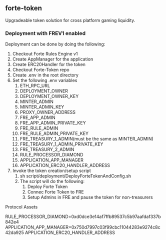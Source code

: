 ## forte-token

Upgradeable token solution for cross platform gaming liquidity. 

### Deployment with FREV1 enabled 

Deployment can be done by doing the following:
1. Checkout Forte Rules Engine v1
2. Create AppManager for the application
3. Create ERC20Handler for the token
4. Checkout Forte-Token repo
5. Create .env in the root directory
6. Set the following .env variables
   1. ETH_RPC_URL
   2. DEPLOYMENT_OWNER
   3. DEPLOYMENT_OWNER_KEY
   4. MINTER_ADMIN
   5. MINTER_ADMIN_KEY
   6. PROXY_OWNER_ADDRESS   
   7. FRE_APP_ADMIN
   8. FRE_APP_ADMIN_PRIVATE_KEY
   9. FRE_RULE_ADMIN
   10. FRE_RULE_ADMIN_PRIVATE_KEY
   11. FRE_TREASURY_1_ADMIN(must be the same as MINTER_ADMIN)
   12. FRE_TREASURY_1_ADMIN_PRIVATE_KEY
   13. FRE_TREASURY_2_ADMIN
   14. RULE_PROCESSOR_DIAMOND
   15. APPLICATION_APP_MANAGER
   16. APPLICATION_ERC20_HANDLER_ADDRESS
7.  Invoke the token creation/setup script
    1.  sh script/deployment/DeployForteTokenAndConfig.sh
    2. The script will do the following:
       1. Deploy Forte Token
       2. Connec Forte Token to FRE
       3. Setup Admins in FRE and pause the token for non-treasurers




Protocol Assets

RULE_PROCESSOR_DIAMOND=0xd0dce3e14af7ffb89537c5b97aafdaf337b842e4
APPLICATION_APP_MANAGER=0x750d7997c03f99cbc11044283e9274c8c42da925
APPLICATION_ERC20_HANDLER_ADDRESS
